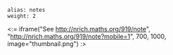 ````
alias: notes
weight: 2
````

<:= iframe("See http://nrich.maths.org/919/note", "http://nrich.maths.org/919/note?mobile=1", 700, 1000, image="thumbnail.png") :>